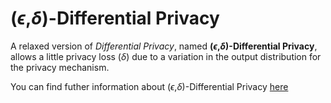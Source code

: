 # ($\epsilon$,$\delta$)-Differential Privacy

A relaxed version of *Differential Privacy*, named **($\epsilon$,$\delta$)-Differential Privacy**, allows a little privacy loss ($\delta$) due to a variation in the output distribution for the privacy mechanism.

You can find futher information about ($\epsilon$,$\delta$)-Differential Privacy [here](../../Privacy_and_Data_Governance/L3.epsilon_delta_DP.md)
